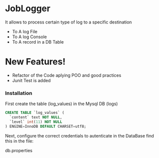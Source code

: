 # JobLogger
It allows to process certain type of log to a specific destination

  - To A log File
  - To A log Console
  - To A record in a DB Table

# New Features!

  - Refactor of the Code aplying POO and good practices
  - Junit Test is added

### Installation

First create the table (log_values) in the Mysql DB (logs)

```sql
CREATE TABLE `log_values` (
  `content` text NOT NULL,
  `level` int(11) NOT NULL
) ENGINE=InnoDB DEFAULT CHARSET=utf8;
```

Next, configure the correct credentials to autenticate in the DataBase find this in the file: 

db.properties